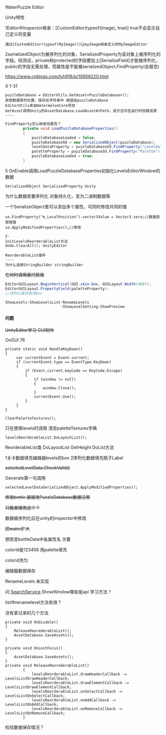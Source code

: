 WaterPuzzle Editor

Unity特性

1Editor中Inspector继承：[CustomEditor(typeof(Image), true)] true不会显示自己定义的变量

```
通过[CustomEditor(typeof(MyImage))]让myImage继承定义的MyImageEditor
```

2serializedObject为被序列化的对象，SerializedProperty为该对象上被序列化的字段。经测试，private和protected的字段要加上[SerializeField]才能被序列化，public的字段无需处理，而属性是不能被serializedObject.FindProperty(会报空)

https://www.cnblogs.com/lyh916/p/10659220.html

4 1-31

```
puzzleDatabase = EditorUtils.GetAsset<PuzzleDatabase>();
获取数据库的位置，保存在字符串中 赋值给puzzleDatabase
EditorUtils来自WatermelonCore项目
GetAsset调用Unity的AssetDatabase.LoadAssetAtPath，该方法可在运行时加载资源
----
```

```C#
FindProperty怎么继承找属性？
        private void LoadPuzzleDatabaseProperties()
        {
            puzzleDatabaseLoaded = false;
            puzzleDatabaseSO = new SerializedObject(puzzleDatabase);
            levelDataProperty = puzzleDatabaseSO.FindProperty("LevelData");
            paletteProperty = puzzleDatabaseSO.FindProperty("Palette");
            puzzleDatabaseLoaded = true;
        }
```

5 OnEnable调用LoadPuzzleDatabaseProperties初始化LevelsEditorWindow的数据

```
SerializedObject SerializedProperty Unity
```

为什么数据库要序列化 对象持久化，变为二进制数据等 

一个SerializeObject里可以添加多个属性，可同时修改共同的值

```
so.FindProperty("m_LocalPosition").vector3Value = Vector3.zero;//数据获取赋值
so.ApplyModifiedProperties();//修改
```

```
2-
InitLevelsReorderableList方法 
Undo.ClearAll(); UnityEditor

ReorderableList插件
----
为什么选用StringBuilder stringBuilder
```

~~在何时调用委托赋值~~



```C#
EditorGUILayout.BeginVertical(GUI.skin.box, GUILayout.Width(400));
EditorGUILayout.PropertyField(paletteProperty);
//序列化属性填充Box
```



```
ShowLevels-ShowLevelsList-RenameLevels
		  				 -ShowLevelSetting-ShowPreview
```



#### 问题

~~UnityEditor学习 GUI制作~~

OnGUI 76

```
private static void HandleKeyDown()
{        
     var currentEvent = Event.current;
     if (currentEvent.type == EventType.KeyDown)
     {
         if (Event.current.keyCode == KeyCode.Escape)
         {
             if (window != null)
             {
                 window.Close();
             }
             currentEvent.Use();
         }           
     }
}
```



```
ClearPaletteTextures();
```

只在使用levels时调用 清空paletteTextures字典



```
levelsReorderableList.DoLayoutList();
```

ReorderableList类 DoLayoutList GetHeight DoList方法

1关卡数据填充编辑器levels的box 2序列化数据填充瓶子Label

~~selectedLevelData.CheckValid()~~



Generate第一句调用

```
selectedLevelDataSerializedObject.ApplyModifiedProperties();
```



~~修改bottle 直接改PuzzleDatabase数据没用~~

~~只能直接改这个？~~

数据被序列化后在unity的inspector中修改



~~把water扩大~~

想改变bottleData中各属性名 次要



colorId是123456 用palette填充

colorid洗匀

编辑器数据保存



RenameLevels 未实现

问 [SearchService](https://docs.unity3d.com/2021.2/Documentation/ScriptReference/Search.SearchService.html).ShowWindow哪些是api 学习方法？

list中renamelevel方法有效？



没有拿过来的几个方法

```
private void OnDisable()
{
    ReleaseReorederableList();
    AssetDatabase.SaveAssets();
}

private void OnLostFocus()
{
    AssetDatabase.SaveAssets();
}
private void ReleaseReorederableList()
        {
            levelsReorderableList.drawHeaderCallback -= LevelsListDrawHeaderCallback;
            levelsReorderableList.drawElementCallback -= LevelsListDrawElementCallback;
            levelsReorderableList.onSelectCallback -= LevelsListOnSelectCallback;
            levelsReorderableList.onAddCallback -= LevelsListOnAddCallback;
            levelsReorderableList.onRemoveCallback -= LevelsListOnRemoveCallback;
        }
```

检验数据保存情况？

